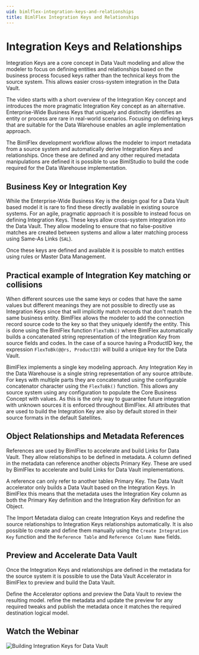 ```yaml
---
uid: bimlflex-integration-keys-and-relationships
title: BimlFlex Integration Keys and Relationships
---
```

# Integration Keys and Relationships

Integration Keys are a core concept in Data Vault modeling and allow the modeler to focus on defining entities and relationships based on the business process focused keys rather than the technical keys from the source system. This allows easier cross-system integration in the Data Vault.

The video starts with a short overview of the Integration Key concept and introduces the more pragmatic Integration Key concept as an alternative. Enterprise-Wide Business Keys that uniquely and distinctly identifies an entity or process are rare in real-world scenarios. Focusing on defining keys that are suitable for the Data Warehouse enables an agile implementation approach.

The BimlFlex development workflow allows the modeler to import metadata from a source system and automatically derive Integration Keys and relationships. Once these are defined and any other required metadata manipulations are defined it is possible to use BimlStudio to build the code required for the Data Warehouse implementation.

## Business Key or Integration Key

While the Enterprise-Wide Business Key is the design goal for a Data Vault based model it is rare to find these directly available in existing source systems. For an agile, pragmatic approach it is possible to instead focus on defining Integration Keys. These keys allow cross-system integration into the Data Vault. They allow modeling to ensure that no false-positive matches are created between systems and allow a later matching process using Same-As Links (`SAL`).

Once these keys are defined and available it is possible to match entities using rules or Master Data Management.

## Practical example of Integration Key matching or collisions

When different sources use the same keys or codes that have the same values but different meanings they are not possible to directly use as Integration Keys since that will implicitly match records that don't match the same business entity. BimlFlex allows the modeler to add the connection record source code to the key so that they uniquely identify the entity. This is done using the BimlFlex function `FlexToBk()` where BimlFlex automatically builds a concatenated string representation of the Integration Key from source fields and codes. In the case of a source having a ProductID key, the expression `FlexToBk(@@rs, ProductID)` will build a unique key for the Data Vault.

BimlFlex implements a single key modeling approach. Any Integration Key in the Data Warehouse is a single string representation of any source attribute. For keys with multiple parts they are concatenated using the configurable concatenator character using the `FlexToBk()` function. This allows any source system using any configuration to populate the Core Business Concept with values. As this is the only way to guarantee future integration with unknown sources it is enforced throughout BimlFlex. All attributes that are used to build the Integration Key are also by default stored in their source formats in the default Satellites.

## Object Relationships and Metadata References

References are used by BimlFlex to accelerate and build Links for Data Vault. They allow relationships to be defined in metadata. A column defined in the metadata can reference another objects Primary Key. These are used by BimlFlex to accelerate and build Links for Data Vault implementations.

A reference can only refer to another tables Primary Key. The Data Vault accelerator only builds a Data Vault based on the Integration Keys. In BimlFlex this means that the metadata uses the Integration Key column as both the Primary Key definition and the Integration Key definition for an Object.

The Import Metadata dialog can create Integration Keys and redefine the source relationships to Integration Keys relationships automatically. It is also possible to create and define them manually using the `Create Integration Key` function and the `Reference Table` and `Reference Column Name` fields.

## Preview and Accelerate Data Vault

Once the Integration Keys and relationships are defined in the metadata for the source system it is possible to use the Data Vault Accelerator in BimlFlex to preview and build the Data Vault.

Define the Accelerator options and preview the Data Vault to review the resulting model. refine the metadata and update the preview for any required tweaks and publish the metadata once it matches the required destination logical model.

## Watch the Webinar

![Building Integration Keys for Data Vault](https://www.youtube.com/watch?v=frzWIAW-Mhs?rel=0&autoplay=0)
